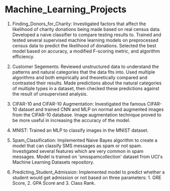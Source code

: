 # Machine_Learning_Projects
1. Finding_Donors_for_Charity: Investigated factors that affect the likelihood of charity donations being made based on real census data. Developed a naive classifier to compare testing results to. Trained and tested several supervised machine learning models on preprocessed census data to predict the likelihood of donations. Selected the best model based on accuracy, a modified F-scoring metric, and algorithm efficiency.

2. Customer Segements: Reviewed unstructured data to understand the patterns and natural categories that the data fits into. Used multiple algorithms and both empirically and theoretically compared and contrasted their results. Made predictions about the natural categories of multiple types in a dataset, then checked these predictions against the result of unsupervised analysis.

3. CIFAR-10 and CIFAR-10 Augmentation:  Investigated the famous CIFAR-10 dataset and trained CNN and MLP on normal and augmented images from the CIFAR-10 database. Image augmentation technique proved to be more useful in increasing the accuracy of the model.

4. MNIST: Trained an MLP to classify images in the MNIST dataset.

5. Spam_Classification: Implemented Naive Bayes algorithm to create a model that can classify SMS messages as spam or not spam. Investigated several features which are very common in spam messages. Model is trained on 'smsspamcollection' dataset from UCI's Machine Learning Datasets repository.

6. Predicting_Student_Admission: Implemented model to predict whether a student would get admission or not based on three parameters: 1. GRE Score, 2. GPA Score and 3. Class Rank.
